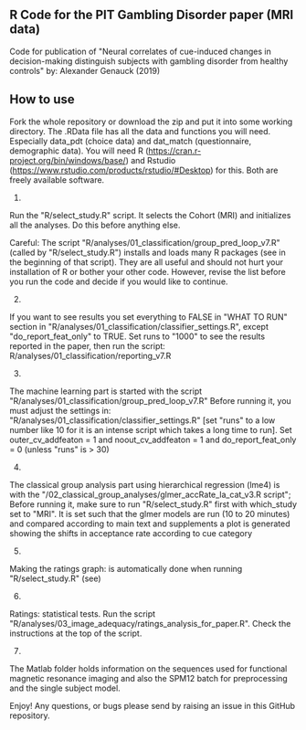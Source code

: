 R Code for the PIT Gambling Disorder paper (MRI data)
-----------------------------------------------------------

Code for publication of "Neural correlates of cue-induced changes in decision-making distinguish subjects with gambling disorder from healthy controls"
by: Alexander Genauck (2019)


How to use
----------

Fork the whole repository or download the zip and put it into some working directory.
The .RData file has all the data and functions you will need. Especially data_pdt (choice data) and dat_match (questionnaire, demographic data). You will need R (https://cran.r-project.org/bin/windows/base/) and Rstudio (https://www.rstudio.com/products/rstudio/#Desktop) for this. Both are freely available software.

1)
Run the "R/select_study.R" script. It selects the Cohort (MRI) and initializes all the analyses. Do this before anything else. 

Careful: The script "R/analyses/01_classification/group_pred_loop_v7.R" (called by "R/select_study.R") installs and loads many R packages (see in the beginning of that script). They are all useful and should not hurt your installation of R or bother your other code. However, revise the list before you run the code and decide
if you would like to continue.

2)
If you want to see results you set everything to FALSE in "WHAT TO RUN" section in "R/analyses/01_classification/classifier_settings.R", except "do_report_feat_only" to TRUE. Set runs to "1000" to see the results reported in the paper, then run the script: R/analyses/01_classification/reporting_v7.R

3)
The machine learning part is started with the script "R/analyses/01_classification/group_pred_loop_v7.R" Before running it, you must adjust the settings in: "R/analyses/01_classification/classifier_settings.R" [set "runs" to a low number like 10 for it is an intense script which takes a long time to run].
Set outer_cv_addfeaton = 1 and noout_cv_addfeaton = 1 and do_report_feat_only = 0 (unless "runs" is > 30)

4)
The classical group analysis part using hierarchical regression (lme4) is  with the
"/02_classical_group_analyses/glmer_accRate_la_cat_v3.R script"; Before running it, make sure to run "R/select_study.R" first with which_study set to "MRI". It is set such that the glmer models are run (10 to 20 minutes) and compared according to main text and supplements
a plot is generated showing the shifts in acceptance rate according to cue category

5)
Making the ratings graph: is automatically done when running "R/select_study.R" (see)

6)
Ratings: statistical tests. Run the script "R/analyses/03_image_adequacy/ratings_analysis_for_paper.R". Check the instructions at the top of the script.

7)
The Matlab folder holds information on the sequences used for functional magnetic resonance imaging and also the SPM12 batch for preprocessing and the single subject model.


Enjoy! Any questions, or bugs please send by raising an issue in this GitHub repository.
